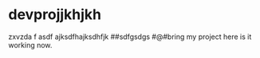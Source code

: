 # devprojjkhjkh
zxvzda f asdf
ajksdfhajksdhfjk
##sdfgsdgs
#@#bring my project here
is it working now.
